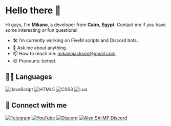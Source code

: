 # Hello there 👋

Hi guys, I'm **Mikano**, a developer from **Cairo, Egypt**. Contact me if you have some interesting or fun questions!

- 🛠️ I’m currently working on FiveM scripts and Discord bots.
- 💬 Ask me about anything.
- 📫 How to reach me: [mikanojackson@gmail.com](mailto:mikanojackson@gmail.com).
- 😊 Pronouns: botnet.

## 🧑‍💻 Languages
![JavaScript](https://img.shields.io/badge/-JavaScript-000?&logo=javascript&logoColor=white)
![HTML5](https://img.shields.io/badge/-HTML5-000?&logo=html5&logoColor=white)
![CSS3](https://img.shields.io/badge/-CSS3-000?&logo=css3&logoColor=white)
![Lua](https://img.shields.io/badge/-Lua-000?&logo=lua&logoColor=white)

## 🤝 Connect with me
[![Telegram](https://img.shields.io/badge/Telegram-2CA5E0?style=flat&logo=telegram&logoColor=white)](https://t.me/iMikano)
[![YouTube](https://img.shields.io/badge/YouTube-FF0000?style=flat&logo=youtube&logoColor=white)](https://youtube.com/@i.mikano)
[![Discord](https://img.shields.io/badge/Discord-7289DA?style=flat&logo=discord&logoColor=white)](https://discord.com/users/589615593720643584)
[![Alyn SA-MP Discord](https://img.shields.io/badge/Alyn%20SA--MP-7289DA?style=flat&logo=discord&logoColor=white)](https://discord.gg/msEJ3tayYT)
